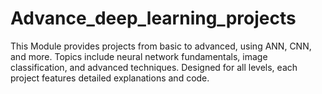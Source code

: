 # Advance_deep_learning_projects
This Module provides projects from basic to advanced, using ANN, CNN, and more. Topics include neural network fundamentals, image classification, and advanced techniques. Designed for all levels, each project features detailed explanations and code.
